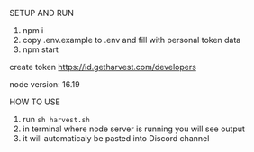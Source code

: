 SETUP AND RUN
1) npm i
2) copy .env.example to .env and fill with personal token data
3) npm start


create token
https://id.getharvest.com/developers


node version: 16.19

HOW TO USE
1) run `sh harvest.sh`
2) in terminal where node server is running you will see output
3) it will automaticaly be pasted into Discord channel